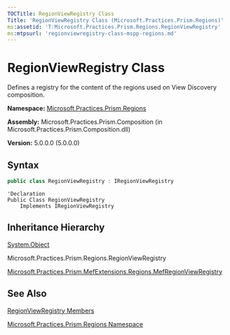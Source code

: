 ```yaml
---
TOCTitle: RegionViewRegistry Class
Title: 'RegionViewRegistry Class (Microsoft.Practices.Prism.Regions)'
ms:assetid: 'T:Microsoft.Practices.Prism.Regions.RegionViewRegistry'
ms:mtpsurl: 'regionviewregistry-class-mspp-regions.md'
---
```



# RegionViewRegistry Class

Defines a registry for the content of the regions used on View Discovery composition.

**Namespace:** [Microsoft.Practices.Prism.Regions](/patterns-practices/reference/mspp-regions-namespace)

**Assembly:** Microsoft.Practices.Prism.Composition (in Microsoft.Practices.Prism.Composition.dll)

**Version:** 5.0.0.0 (5.0.0.0)

## Syntax

```C#
public class RegionViewRegistry : IRegionViewRegistry
```
```VB
'Declaration
Public Class RegionViewRegistry
	Implements IRegionViewRegistry
```

## Inheritance Hierarchy

[System.Object](http://msdn.microsoft.com/en-us/library/e5kfa45b)

Microsoft.Practices.Prism.Regions.RegionViewRegistry
  
[Microsoft.Practices.Prism.MefExtensions.Regions.MefRegionViewRegistry](/patterns-practices/reference/mefregionviewregistry-class-mspp-mefextensions-regions)

## See Also

[RegionViewRegistry Members](/patterns-practices/reference/regionviewregistry-members-mspp-regions)

[Microsoft.Practices.Prism.Regions Namespace](/patterns-practices/reference/mspp-regions-namespace)
